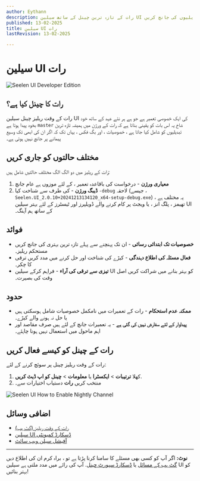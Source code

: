 ```yaml
---
author: Eythann
description: رات کے تازہ ترین چینل کے ساتھ سیلین UI کی تازہ ترین تبدیلیوں کی جانچ کریں!
published: 13-02-2025
title: سیلین UI رات
lastRevision: 13-02-2025

---
```


# سیلین UI رات

![Seelen UI Developer Edition](https://github.com/user-attachments/assets/76634b49-7b09-4ef2-9643-e93542309f5d)

## رات کا چینل کیا ہے؟

رات کے وقت ریلیز چینل سیلین UI کی ایک خصوصی تعمیر ہے جو ہے
 ہر نئے عہد کے ساتھ خود بخود پیدا ہوتا ہے `master` شاخ یہ
 اس بات کو یقینی بناتا ہے کہ رات کے ورژن میں ہمیشہ تازہ ترین تبدیلیوں کو شامل کیا جاتا ہے ،
 خصوصیات ، اور بگ فکس ، یہاں تک کہ اگر ان کی ابھی تک وسیع پیمانے پر جانچ نہیں ہوئی ہے۔

## مختلف حالتوں کو جاری کریں

رات کے ریلیز میں دو الگ الگ مختلف حالتیں شامل ہیں:

1. **معیاری ورژن** - درخواست کی باقاعدہ تعمیر ، کے لئے موزوں ہے
    عام جانچ
2. **ڈیبگ ورژن** - کی طرف سے شناخت کیا `-debug` لاحقہ (جیسے ،
   `Seelen.UI_2.0.10+20241213134120_x64-setup-debug.exe`) ، یہ مختلف ہے
    تھیمز ، پلگ انز ، یا ویجٹ پر کام کرنے والے ڈویلپرز اور ٹیسٹرز کے لئے بہتر
    سیلین UI کے ساتھ ہم آہنگ۔

## فوائد

* **خصوصیات تک ابتدائی رسائی** - ان تک پہنچنے سے پہلے تازہ ترین بہتری کی جانچ کریں
   مستحکم ریلیز۔
* **فعال مسئلہ کی اطلاع دہندگی** - کیڑے کی شناخت اور حل کرنے میں مدد کریں
   ترقی کا چکر۔
* **تیزی سے ترقی کی آراء** - فراہم کرکے سیلین UI کو بہتر بنانے میں شراکت کریں
   اصل وقت کی بصیرت۔

## حدود

* **ممکنہ عدم استحکام** - رات کے تعمیرات میں نامکمل خصوصیات شامل ہوسکتی ہیں یا
   حل نہ ہونے والے کیڑے۔
* **پیداوار کے لئے سفارش نہیں کی گئی ہے** - یہ تعمیرات جانچ کے لئے ہیں
   صرف مقاصد اور اہم ماحول میں استعمال نہیں ہونا چاہئے۔

## رات کے چینل کو کیسے فعال کریں

رات کے وقت ریلیز چینل پر سوئچ کرنے کے لئے:

1. کھلا **ترتیبات** > **ایکسٹرا** یا **معلومات** > **چینل کو اپ ڈیٹ کریں**.
2. منتخب کریں **رات** دستیاب اختیارات سے۔

![Seelen UI How to Enable Nightly Channel](https://github.com/user-attachments/assets/ae88aeac-98cc-4424-a9e7-fb59740b694e)

## اضافی وسائل

* [رات کے وقت ریلیز (گٹ ہب)](https://github.com/eythaann/Seelen-UI/releases/tag/nightly)
* [سیلین UI ڈسکارڈ کمیونٹی](https://discord.gg/ABfASx5ZAJ)
* [آفیشل سیلن ویب سائٹ](https://seelen.io)

***

**نوٹ:** اگر آپ کو کسی بھی مسئلے کا سامنا کرنا پڑتا ہے تو ، براہ کرم ان کی اطلاع دیں
[گٹ ہب کے مسائل](https://github.com/eythaann/Seelen-UI/issues) یا
[ڈسکارڈ سپورٹ چینل](https://discord.gg/ABfASx5ZAJ). آپ کی رائے میں مدد ملتی ہے
 سیلین UI کو بہتر بنائیں!
